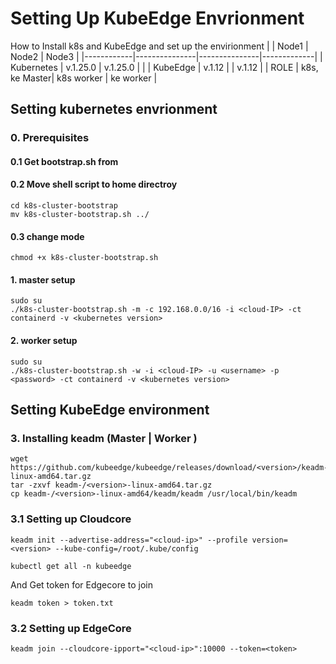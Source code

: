 # Setting Up KubeEdge Envrionment
How to Install k8s and KubeEdge and set up the envirionment
|            | Node1         | Node2         | Node3       | 
|------------|---------------|---------------|-------------|
| Kubernetes | v.1.25.0      | v.1.25.0      |             |
| KubeEdge   | v.1.12        |               | v.1.12      |
| ROLE       | k8s, ke Master| k8s worker    | ke worker   |


## Setting kubernetes envrionment
### 0. Prerequisites
#### 0.1 Get bootstrap.sh from ###
#### 0.2 Move shell script to home directroy
```
cd k8s-cluster-bootstrap
mv k8s-cluster-bootstrap.sh ../
```
#### 0.3 change mode
```
chmod +x k8s-cluster-bootstrap.sh 
```
#### 1. master setup
```
sudo su
./k8s-cluster-bootstrap.sh -m -c 192.168.0.0/16 -i <cloud-IP> -ct containerd -v <kubernetes version>
```
#### 2. worker setup
```
sudo su
./k8s-cluster-bootstrap.sh -w -i <cloud-IP> -u <username> -p <password> -ct containerd -v <kubernetes version>
```

## Setting KubeEdge environment
### 3. Installing keadm (Master | Worker )
```
wget https://github.com/kubeedge/kubeedge/releases/download/<version>/keadm-/<version>-linux-amd64.tar.gz
tar -zxvf keadm-/<version>-linux-amd64.tar.gz
cp keadm-/<version>-linux-amd64/keadm/keadm /usr/local/bin/keadm
```
### 3.1 Setting up Cloudcore
```
keadm init --advertise-address="<cloud-ip>" --profile version=<version> --kube-config=/root/.kube/config
```
```
kubectl get all -n kubeedge
```
And Get token for Edgecore to join
```
keadm token > token.txt
```
### 3.2 Setting up EdgeCore
```
keadm join --cloudcore-ipport="<cloud-ip>":10000 --token=<token>
```



